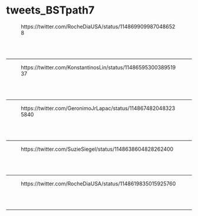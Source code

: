 # tweets_BSTpath7


<figure class="wp-block-embed-twitter wp-block-embed is-type-rich">
<div class="wp-block-embed__wrapper">
https://twitter.com/RocheDiaUSA/status/1148699099870486528</div></figure>
<br>
<br>
<hr>

<figure class="wp-block-embed-twitter wp-block-embed is-type-rich">
<div class="wp-block-embed__wrapper">
https://twitter.com/KonstantinosLin/status/1148659530038951937</div></figure>
<br>
<br>
<hr>

<figure class="wp-block-embed-twitter wp-block-embed is-type-rich">
<div class="wp-block-embed__wrapper">
https://twitter.com/GeronimoJrLapac/status/1148674820483235840</div></figure>
<br>
<br>
<hr>

<figure class="wp-block-embed-twitter wp-block-embed is-type-rich">
<div class="wp-block-embed__wrapper">
https://twitter.com/SuzieSiegel/status/1148638604828262400</div></figure>
<br>
<br>
<hr>

<figure class="wp-block-embed-twitter wp-block-embed is-type-rich">
<div class="wp-block-embed__wrapper">
https://twitter.com/RocheDiaUSA/status/1148619835015925760</div></figure>
<br>
<br>
<hr>
